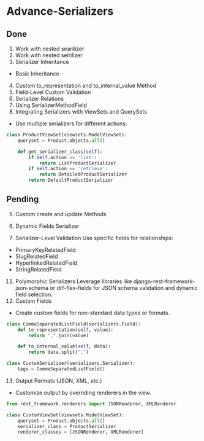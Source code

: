 # Advance-Serializers
## Done
1. Work with nested searilizer
2. Work with nested selrilizer
3. Serializer Inheritance
  - Basic Inheritance

4. Custom to_representation and to_internal_value Method
7. Field-Level Custom Validation
9. Serializer Relations
10. Using SerializerMethodField
14. Integrating Serializers with ViewSets and QuerySets
- Use multiple serializers for different actions:
```python
class ProductViewSet(viewsets.ModelViewSet):
    queryset = Product.objects.all()

    def get_serializer_class(self):
        if self.action == 'list':
            return ListProductSerializer
        if self.action == 'retrieve':
            return DetailedProductSerializer
        return DefaultProductSerializer
```









## Pending

5. Custom create and update Methods
6. Dynamic Fields Serializer

8. Serializer-Level Validation
Use specific fields for relationships:
 - PrimaryKeyRelatedField
 - SlugRelatedField
 - HyperlinkedRelatedField
 - StringRelatedField

11. Polymorphic Serializers
Leverage libraries like django-rest-framework-json-schema or drf-flex-fields for JSON schema validation and dynamic field selection.
12. Custom Fields
 - Create custom fields for non-standard data types or formats.
```python
class CommaSeparatedListField(serializers.Field):
    def to_representation(self, value):
        return ",".join(value)

    def to_internal_value(self, data):
        return data.split(",")

class CustomSerializer(serializers.Serializer):
    tags = CommaSeparatedListField()

```
13. Output Formats (JSON, XML, etc.)
 - Customize output by overriding renderers in the view.
```python
from rest_framework.renderers import JSONRenderer, XMLRenderer

class CustomViewSet(viewsets.ModelViewSet):
    queryset = Product.objects.all()
    serializer_class = ProductSerializer
    renderer_classes = [JSONRenderer, XMLRenderer]

```
